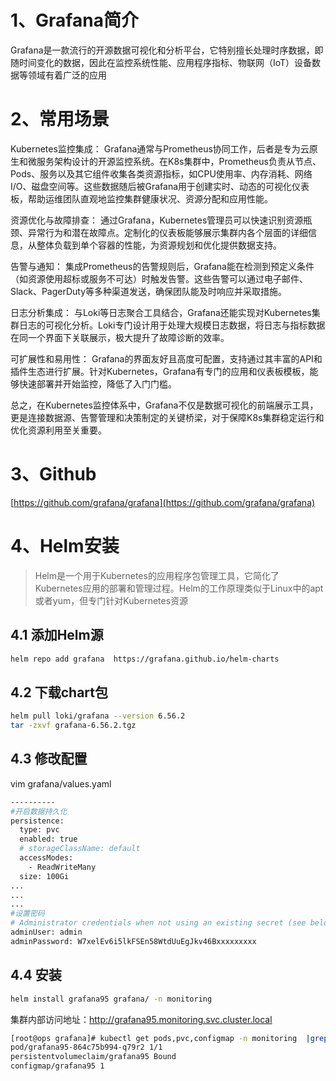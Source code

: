 

# 1、Grafana简介
Grafana是一款流行的开源数据可视化和分析平台，它特别擅长处理时序数据，即随时间变化的数据，因此在监控系统性能、应用程序指标、物联网（IoT）设备数据等领域有着广泛的应用

# 2、常用场景
Kubernetes监控集成：
Grafana通常与Prometheus协同工作，后者是专为云原生和微服务架构设计的开源监控系统。在K8s集群中，Prometheus负责从节点、Pods、服务以及其它组件收集各类资源指标，如CPU使用率、内存消耗、网络I/O、磁盘空间等。这些数据随后被Grafana用于创建实时、动态的可视化仪表板，帮助运维团队直观地监控集群健康状况、资源分配和应用性能。

资源优化与故障排查：
通过Grafana，Kubernetes管理员可以快速识别资源瓶颈、异常行为和潜在故障点。定制化的仪表板能够展示集群内各个层面的详细信息，从整体负载到单个容器的性能，为资源规划和优化提供数据支持。

告警与通知：
集成Prometheus的告警规则后，Grafana能在检测到预定义条件（如资源使用超标或服务不可达）时触发告警。这些告警可以通过电子邮件、Slack、PagerDuty等多种渠道发送，确保团队能及时响应并采取措施。

日志分析集成：
与Loki等日志聚合工具结合，Grafana还能实现对Kubernetes集群日志的可视化分析。Loki专门设计用于处理大规模日志数据，将日志与指标数据在同一个界面下关联展示，极大提升了故障诊断的效率。

可扩展性和易用性：
Grafana的界面友好且高度可配置，支持通过其丰富的API和插件生态进行扩展。针对Kubernetes，Grafana有专门的应用和仪表板模板，能够快速部署并开始监控，降低了入门门槛。

总之，在Kubernetes监控体系中，Grafana不仅是数据可视化的前端展示工具，更是连接数据源、告警管理和决策制定的关键桥梁，对于保障K8s集群稳定运行和优化资源利用至关重要。

# 3、Github
[https://github.com/grafana/grafana](https://github.com/grafana/grafana)

# 4、Helm安装

> Helm是一个用于Kubernetes的应用程序包管理工具，它简化了Kubernetes应用的部署和管理过程。Helm的工作原理类似于Linux中的apt或者yum，但专门针对Kubernetes资源

## 4.1 添加Helm源

```bash
helm repo add grafana  https://grafana.github.io/helm-charts
```
## 4.2 下载chart包

```bash
helm pull loki/grafana --version 6.56.2
tar -zxvf grafana-6.56.2.tgz
```
## 4.3 修改配置
vim grafana/values.yaml
 

```bash
----------
#开启数据持久化
persistence:
  type: pvc
  enabled: true
  # storageClassName: default
  accessModes:
    - ReadWriteMany
  size: 100Gi
...
...
...
#设置密码
# Administrator credentials when not using an existing secret (see below)
adminUser: admin
adminPassword: W7xelEv6i5lkFSEn58WtdUuEgJkv46Bxxxxxxxxx
```
## 4.4 安装

```bash
helm install grafana95 grafana/ -n monitoring
```
集群内部访问地址：http://grafana95.monitoring.svc.cluster.local

```bash
[root@ops grafana]# kubectl get pods,pvc,configmap -n monitoring  |grep grafana |awk '{print $1,$2}'
pod/grafana95-864c75b994-q79r2 1/1
persistentvolumeclaim/grafana95 Bound
configmap/grafana95 1
```
